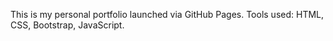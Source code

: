 This is my personal portfolio launched via GitHub Pages. 
Tools used: HTML, CSS, Bootstrap, JavaScript.
